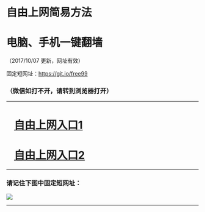 ﻿# 自由上网简易方法

# 电脑、手机一键翻墙

（2017/10/07 更新，网址有效）

固定短网址：https://git.io/free99

### （微信如打不开，请转到浏览器打开）


***





# &nbsp;&nbsp; <a href="http://ft2392715232.fwq-tz-1001.info/fwqtz01.html?t=100700127820 " target="_blank">自由上网入口1</a>
# &nbsp;&nbsp; <a href="http://ft1929320382.fwq-tz-1002.info/fwqtz02.html?t=10070018899 " target="_blank">自由上网入口2</a>
***

### 请记住下图中固定短网址：

<img src="https://s3-us-west-2.amazonaws.com/fwq-1001/yjfq-20170905okok.png" /> 


***

